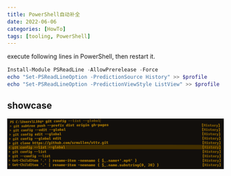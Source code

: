 ```yaml
---
title: PowerShell自动补全
date: 2022-06-06
categories: [HowTo]
tags: [tooling, PowerShell]
---
```


execute following lines in PowerShell, then restart it.

```powershell
Install-Module PSReadLine -AllowPrerelease -Force
echo "Set-PSReadLineOption -PredictionSource History" >> $profile
echo "Set-PSReadLineOption -PredictionViewStyle ListView" >> $profile
```

## showcase

![image-20220606103921745](/assets/blog-images/2022-06-06-powershell自动补全.assets/image-20220606103921745.png)
